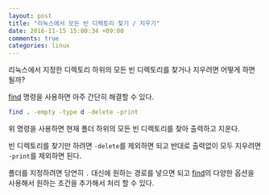 ```yaml
---
layout: post
title: "리눅스에서 모든 빈 디렉토리 찾기 / 지우기"
date: 2016-11-15 15:00:34 +09:00
comments: true
categories: linux
---
```

리눅스에서 지정한 디렉토리 하위의 모든 빈 디렉토리를 찾거나 지우려면 어떻게 하면 될까?

[find](https://linux.die.net/man/1/find) 명령을 사용하면 아주 간단히 해결할 수 있다.

```bash
find . -empty -type d -delete -print
```

위 명령을 사용하면 현재 폴더 하위의 모든 빈 디렉토리를 찾아 출력하고 지운다.

빈 디렉토리를 찾기만 하려면 `-delete`를 제외하면 되고 반대로 출력없이 모두 지우려면 `-print`를 제외하면 된다.

폴더를 지정하려면 당연히 `.` 대신에 원하는 경로를 넣으면 되고 [find](https://linux.die.net/man/1/find)의 다양한 옵션을 사용해서 원하는 조건을 추가해서 처리 할 수 있다.
